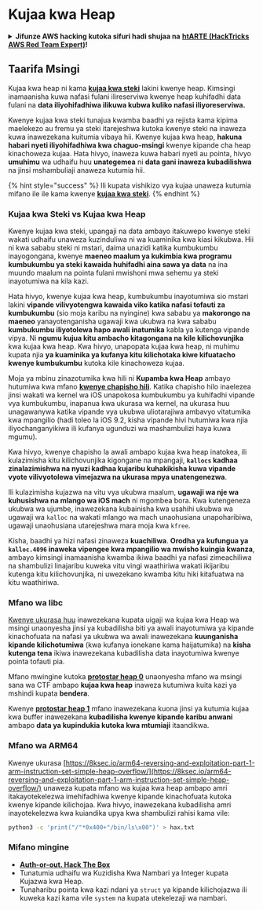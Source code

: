 # Kujaa kwa Heap

<details>

<summary><strong>Jifunze AWS hacking kutoka sifuri hadi shujaa na</strong> <a href="https://training.hacktricks.xyz/courses/arte"><strong>htARTE (HackTricks AWS Red Team Expert)</strong></a><strong>!</strong></summary>

Njia nyingine za kusaidia HackTricks:

* Ikiwa unataka kuona **kampuni yako ikitangazwa kwenye HackTricks** au **kupakua HackTricks kwa PDF** Angalia [**MIPANGO YA USAJILI**](https://github.com/sponsors/carlospolop)!
* Pata [**bidhaa rasmi za PEASS & HackTricks**](https://peass.creator-spring.com)
* Gundua [**Familia ya PEASS**](https://opensea.io/collection/the-peass-family), mkusanyiko wetu wa kipekee wa [**NFTs**](https://opensea.io/collection/the-peass-family)
* **Jiunge na** 💬 [**Kikundi cha Discord**](https://discord.gg/hRep4RUj7f) au kikundi cha [**telegram**](https://t.me/peass) au **tufuate** kwenye **Twitter** 🐦 [**@hacktricks\_live**](https://twitter.com/hacktricks\_live)**.**
* **Shiriki mbinu zako za udukuzi kwa kuwasilisha PRs kwa** [**HackTricks**](https://github.com/carlospolop/hacktricks) na [**HackTricks Cloud**](https://github.com/carlospolop/hacktricks-cloud) repos za github.

</details>

## Taarifa Msingi

Kujaa kwa heap ni kama [**kujaa kwa steki**](../stack-overflow/) lakini kwenye heap. Kimsingi inamaanisha kuwa nafasi fulani ilireserviwa kwenye heap kuhifadhi data fulani na **data iliyohifadhiwa ilikuwa kubwa kuliko nafasi iliyoreserviwa.**

Kwenye kujaa kwa steki tunajua kwamba baadhi ya rejista kama kipima maelekezo au fremu ya steki itarejeshwa kutoka kwenye steki na inaweza kuwa inawezekana kuitumia vibaya hii. Kwenye kujaa kwa heap, **hakuna habari nyeti iliyohifadhiwa kwa chaguo-msingi** kwenye kipande cha heap kinachoweza kujaa. Hata hivyo, inaweza kuwa habari nyeti au pointa, hivyo **umuhimu** wa udhaifu huu **unategemea** ni **data gani inaweza kubadilishwa** na jinsi mshambuliaji anaweza kutumia hii.

{% hint style="success" %}
Ili kupata vishikizo vya kujaa unaweza kutumia mifano ile ile kama kwenye [**kujaa kwa steki**](../stack-overflow/#kupata-vishikizo-vya-kujaa-kwa-steki).
{% endhint %}

### Kujaa kwa Steki vs Kujaa kwa Heap

Kwenye kujaa kwa steki, upangaji na data ambayo itakuwepo kwenye steki wakati udhaifu unaweza kuzinduliwa ni wa kuaminika kwa kiasi kikubwa. Hii ni kwa sababu steki ni mstari, daima unazidi katika kumbukumbu inayogongana, kwenye **maeneo maalum ya kukimbia kwa programu kumbukumbu ya steki kawaida huhifadhi aina sawa ya data** na ina muundo maalum na pointa fulani mwishoni mwa sehemu ya steki inayotumiwa na kila kazi.

Hata hivyo, kwenye kujaa kwa heap, kumbukumbu inayotumiwa sio mstari lakini **vipande vilivyotengwa kawaida viko katika nafasi tofauti za kumbukumbu** (sio moja karibu na nyingine) kwa sababu ya **makorongo na maeneo** yanayotenganisha ugawaji kwa ukubwa na kwa sababu **kumbukumbu iliyotolewa hapo awali inatumika** kabla ya kutenga vipande vipya. Ni **ngumu kujua kitu ambacho kitagongana na kile kilichovunjika** kwa kujaa kwa heap. Kwa hivyo, unapopata kujaa kwa heap, ni muhimu kupata njia **ya kuaminika ya kufanya kitu kilichotaka kiwe kifuatacho kwenye kumbukumbu** kutoka kile kinachoweza kujaa.

Moja ya mbinu zinazotumika kwa hili ni **Kupamba kwa Heap** ambayo hutumiwa kwa mfano [**kwenye chapisho hili**](https://azeria-labs.com/grooming-the-ios-kernel-heap/). Katika chapisho hilo inaelezea jinsi wakati wa kernel wa iOS unapokosa kumbukumbu ya kuhifadhi vipande vya kumbukumbu, inapanua kwa ukurasa wa kernel, na ukurasa huu unagawanywa katika vipande vya ukubwa uliotarajiwa ambavyo vitatumika kwa mpangilio (hadi toleo la iOS 9.2, kisha vipande hivi hutumiwa kwa njia iliyochanganyikiwa ili kufanya ugunduzi wa mashambulizi haya kuwa mgumu).

Kwa hivyo, kwenye chapisho la awali ambapo kujaa kwa heap inatokea, ili kulazimisha kitu kilichovunjika kigongane na mpangaji, **`kallocs` kadhaa zinalazimishwa na nyuzi kadhaa kujaribu kuhakikisha kuwa vipande vyote vilivyotolewa vimejazwa na ukurasa mpya unatengenezwa**.

Ili kulazimisha kujazwa na vitu vya ukubwa maalum, **ugawaji wa nje wa kuhusishwa na mlango wa iOS mach** ni mgombea bora. Kwa kutengeneza ukubwa wa ujumbe, inawezekana kubainisha kwa usahihi ukubwa wa ugawaji wa `kalloc` na wakati mlango wa mach unaohusiana unapoharibiwa, ugawaji unaohusiana utarejeshwa mara moja kwa `kfree`.

Kisha, baadhi ya hizi nafasi zinaweza **kuachiliwa**. **Orodha ya kufungua ya `kalloc.4096` inaweka vipengee kwa mpangilio wa mwisho kuingia kwanza**, ambayo kimsingi inamaanisha kwamba ikiwa baadhi ya nafasi zimeachiliwa na shambulizi linajaribu kuweka vitu vingi waathiriwa wakati ikijaribu kutenga kitu kilichovunjika, ni uwezekano kwamba kitu hiki kitafuatwa na kitu waathiriwa.

### Mfano wa libc

[Kwenye ukurasa huu](https://guyinatuxedo.github.io/27-edit\_free\_chunk/heap\_consolidation\_explanation/index.html) inawezekana kupata uigaji wa kujaa kwa Heap wa msingi unaonyesha jinsi ya kubadilisha biti ya awali inayotumiwa ya kipande kinachofuata na nafasi ya ukubwa wa awali inawezekana **kuunganisha kipande kilichotumiwa** (kwa kufanya ionekane kama haijatumika) na **kisha kutenga tena** ikiwa inawezekana kubadilisha data inayotumiwa kwenye pointa tofauti pia.

Mfano mwingine kutoka [**protostar heap 0**](https://guyinatuxedo.github.io/24-heap\_overflow/protostar\_heap0/index.html) unaonyesha mfano wa msingi sana wa CTF ambapo **kujaa kwa heap** inaweza kutumiwa kuita kazi ya mshindi kupata **bendera**.

Kwenye [**protostar heap 1**](https://guyinatuxedo.github.io/24-heap\_overflow/protostar\_heap1/index.html) mfano inawezekana kuona jinsi ya kutumia kujaa kwa buffer inawezekana **kubadilisha kwenye kipande karibu anwani** ambapo **data ya kupindukia kutoka kwa mtumiaji** itaandikwa.

### Mfano wa ARM64

Kwenye ukurasa [https://8ksec.io/arm64-reversing-and-exploitation-part-1-arm-instruction-set-simple-heap-overflow/](https://8ksec.io/arm64-reversing-and-exploitation-part-1-arm-instruction-set-simple-heap-overflow/) unaweza kupata mfano wa kujaa kwa heap ambapo amri itakayotekelezwa imehifadhiwa kwenye kipande kinachofuata kutoka kwenye kipande kilichojaa. Kwa hivyo, inawezekana kubadilisha amri inayotekelezwa kwa kuiandika upya kwa shambulizi rahisi kama vile:
```bash
python3 -c 'print("/"*0x400+"/bin/ls\x00")' > hax.txt
```
### Mifano mingine

* [**Auth-or-out. Hack The Box**](https://7rocky.github.io/en/ctf/htb-challenges/pwn/auth-or-out/)
* Tunatumia udhaifu wa Kuzidisha Kwa Nambari ya Integer kupata Kujazwa kwa Heap.
* Tunaharibu pointa kwa kazi ndani ya `struct` ya kipande kilichojazwa ili kuweka kazi kama vile `system` na kupata utekelezaji wa nambari.
